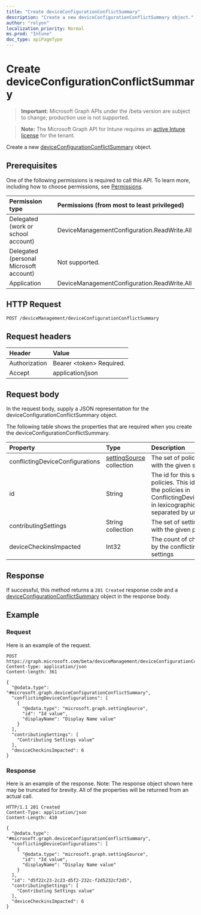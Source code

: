 ```yaml
---
title: "Create deviceConfigurationConflictSummary"
description: "Create a new deviceConfigurationConflictSummary object."
author: "rolyon"
localization_priority: Normal
ms.prod: "Intune"
doc_type: apiPageType
---
```


# Create deviceConfigurationConflictSummary

> **Important:** Microsoft Graph APIs under the /beta version are subject to change; production use is not supported.

> **Note:** The Microsoft Graph API for Intune requires an [active Intune license](https://go.microsoft.com/fwlink/?linkid=839381) for the tenant.

Create a new [deviceConfigurationConflictSummary](../resources/intune-deviceconfig-deviceconfigurationconflictsummary.md) object.

## Prerequisites
One of the following permissions is required to call this API. To learn more, including how to choose permissions, see [Permissions](/graph/permissions-reference).

|Permission type|Permissions (from most to least privileged)|
|:---|:---|
|Delegated (work or school account)|DeviceManagementConfiguration.ReadWrite.All|
|Delegated (personal Microsoft account)|Not supported.|
|Application|DeviceManagementConfiguration.ReadWrite.All|

## HTTP Request
<!-- {
  "blockType": "ignored"
}
-->
``` http
POST /deviceManagement/deviceConfigurationConflictSummary
```

## Request headers
|Header|Value|
|:---|:---|
|Authorization|Bearer &lt;token&gt; Required.|
|Accept|application/json|

## Request body
In the request body, supply a JSON representation for the deviceConfigurationConflictSummary object.

The following table shows the properties that are required when you create the deviceConfigurationConflictSummary.

|Property|Type|Description|
|:---|:---|:---|
|conflictingDeviceConfigurations|[settingSource](../resources/intune-deviceconfig-settingsource.md) collection|The set of policies in conflict with the given setting|
|id|String|The id for this set of conflicting policies. This id is the ids of all the policies in ConflictingDeviceConfigurations in lexicographical order separated by underscores.|
|contributingSettings|String collection|The set of settings in conflict with the given policies|
|deviceCheckinsImpacted|Int32|The count of checkins impacted by the conflicting policies and settings|



## Response
If successful, this method returns a `201 Created` response code and a [deviceConfigurationConflictSummary](../resources/intune-deviceconfig-deviceconfigurationconflictsummary.md) object in the response body.

## Example

### Request
Here is an example of the request.
``` http
POST https://graph.microsoft.com/beta/deviceManagement/deviceConfigurationConflictSummary
Content-type: application/json
Content-length: 361

{
  "@odata.type": "#microsoft.graph.deviceConfigurationConflictSummary",
  "conflictingDeviceConfigurations": [
    {
      "@odata.type": "microsoft.graph.settingSource",
      "id": "Id value",
      "displayName": "Display Name value"
    }
  ],
  "contributingSettings": [
    "Contributing Settings value"
  ],
  "deviceCheckinsImpacted": 6
}
```

### Response
Here is an example of the response. Note: The response object shown here may be truncated for brevity. All of the properties will be returned from an actual call.
``` http
HTTP/1.1 201 Created
Content-Type: application/json
Content-Length: 410

{
  "@odata.type": "#microsoft.graph.deviceConfigurationConflictSummary",
  "conflictingDeviceConfigurations": [
    {
      "@odata.type": "microsoft.graph.settingSource",
      "id": "Id value",
      "displayName": "Display Name value"
    }
  ],
  "id": "d5f22c23-2c23-d5f2-232c-f2d5232cf2d5",
  "contributingSettings": [
    "Contributing Settings value"
  ],
  "deviceCheckinsImpacted": 6
}
```





